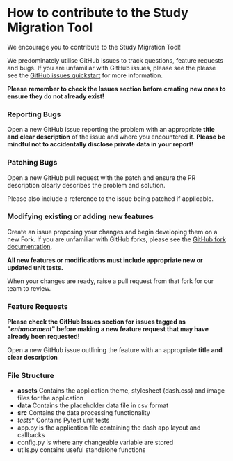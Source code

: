 # How to contribute to the Study Migration Tool

We encourage you to contribute to the Study Migration Tool!

We predominately utilise GitHub issues to track questions, feature requests and bugs. If you are unfamiliar with GitHub 
issues, please see the please see the [GitHub issues quickstart](https://docs.github.com/en/issues/tracking-your-work-with-issues/quickstart)
for more information.

**Please remember to check the Issues section before creating new ones to ensure they do not already exist!**

### **Reporting Bugs**

Open a new GitHub issue reporting the problem with an appropriate **title and clear description** of the issue and where 
you encountered it. **Please be mindful not to accidentally disclose private data in your report!**

### **Patching Bugs**

Open a new GitHub pull request with the patch and ensure the PR description clearly describes the problem and solution. 

Please also include a reference to the issue being patched if applicable.

### **Modifying existing or adding new features**

Create an issue proposing your changes and begin developing them on a new Fork. If you are unfamiliar with GitHub forks, 
please see the [GitHub fork documentation](https://docs.github.com/en/pull-requests/collaborating-with-pull-requests/working-with-forks/about-forks).

**All new features or modifications must include appropriate new or updated unit tests.**

When your changes are ready, raise a pull request from that fork for our team to review.

### **Feature Requests**

**Please check the GitHub Issues section for issues tagged as "*enhancement*" before making a new feature request that
may have already been requested!**

Open a new GitHub issue outlining the feature with an appropriate **title and clear description**

### **File Structure**

- **assets** Contains the application theme, stylesheet (dash.css) and image files for the application
- **data** Contains the placeholder data file in csv format
- **src** Contains the data processing functionality
- *tests** Contains Pytest unit tests
- app.py is the application file containing the dash app layout and callbacks
- config.py is where any changeable variable are stored
- utils.py contains useful standalone functions